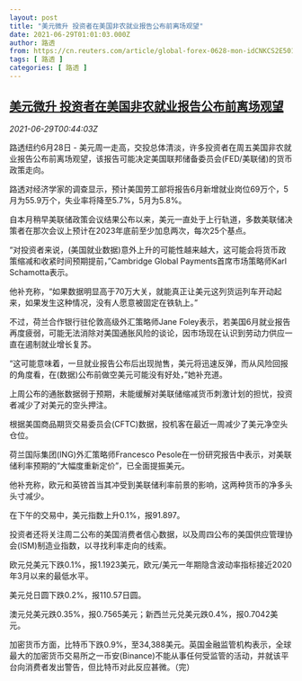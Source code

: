 ```yaml
---
layout: post
title: "美元微升 投资者在美国非农就业报告公布前离场观望"
date: 2021-06-29T01:01:03.000Z
author: 路透
from: https://cn.reuters.com/article/global-forex-0628-mon-idCNKCS2E501H
tags: [ 路透 ]
categories: [ 路透 ]
---
```

<!--1624928463000-->
[美元微升 投资者在美国非农就业报告公布前离场观望](https://cn.reuters.com/article/global-forex-0628-mon-idCNKCS2E501H)
------

<div>
<div><i>2021-06-29T00:44:03Z</i></div><p>路透纽约6月28日 - 美元周一走高，交投总体清淡，许多投资者在周五美国非农就业报告公布前离场观望，该报告可能决定美国联邦储备委员会(FED/美联储)的货币政策走向。</p><p>路透对经济学家的调查显示，预计美国劳工部将报告6月新增就业岗位69万个，5月为55.9万个，失业率将降至5.7%，5月为5.8%。</p><p>自本月稍早美联储政策会议结果公布以来，美元一直处于上行轨道，多数美联储决策者在那次会议上预计在2023年底前至少加息两次，每次25个基点。</p><p>“对投资者来说，(美国就业数据)意外上升的可能性越来越大，这可能会将货币政策缩减和收紧时间预期提前，”Cambridge Global Payments首席市场策略师Karl Schamotta表示。</p><p>他补充称，“如果数据明显高于70万大关，就能真正让美元这列货运列车开动起来，如果发生这种情况，没有人愿意被固定在铁轨上。”</p><p>不过，荷兰合作银行驻伦敦高级外汇策略师Jane Foley表示，若美国6月就业报告再度疲弱，可能无法消除对美国通胀风险的谈论，因市场现在认识到劳动力供应一直在遏制就业增长复苏。</p><p>“这可能意味着，一旦就业报告公布后出现抛售，美元将迅速反弹，而从风险回报的角度看，在(数据)公布前做空美元可能没有好处，”她补充道。</p><p>上周公布的通胀数据弱于预期，未能缓解对美联储缩减货币刺激计划的担忧，投资者减少了对美元的空头押注。</p><p>根据美国商品期货交易委员会(CFTC)数据，投机客在最近一周减少了美元净空头仓位。</p><p>荷兰国际集团(ING)外汇策略师Francesco Pesole在一份研究报告中表示，对美联储利率预期的“大幅度重新定价”，已全面提振美元。</p><p>他补充称，欧元和英镑首当其冲受到美联储利率前景的影响，这两种货币的净多头头寸减少。</p><p>在下午的交易中，美元指数上升0.1%，报91.897。</p><p>投资者还将关注周二公布的美国消费者信心数据，以及周四公布的美国供应管理协会(ISM)制造业指数，以寻找利率走向的线索。</p><p>欧元兑美元下跌0.1%，报1.1923美元，欧元/美元一年期隐含波动率指标接近2020年3月以来的最低水平。</p><p>美元兑日圆下跌0.2%，报110.57日圆。</p><p>澳元兑美元跌0.35%，报0.7565美元；新西兰元兑美元跌0.4%，报0.7042美元。</p><p>加密货币方面，比特币下跌0.9%，至34,388美元。英国金融监管机构表示，全球最大的加密货币交易所之一币安(Binance)不能从事任何受监管的活动，并就该平台向消费者发出警告，但比特币对此反应甚微。（完）</p>
</div>
